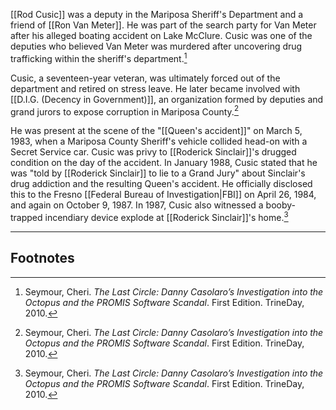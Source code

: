 [[Rod Cusic]] was a deputy in the Mariposa Sheriff's Department and a friend of [[Ron Van Meter]]. He was part of the search party for Van Meter after his alleged boating accident on Lake McClure. Cusic was one of the deputies who believed Van Meter was murdered after uncovering drug trafficking within the sheriff's department.[^1]

Cusic, a seventeen-year veteran, was ultimately forced out of the department and retired on stress leave. He later became involved with [[D.I.G. (Decency in Government)]], an organization formed by deputies and grand jurors to expose corruption in Mariposa County.[^1]

He was present at the scene of the "[[Queen's accident]]" on March 5, 1983, when a Mariposa County Sheriff's vehicle collided head-on with a Secret Service car. Cusic was privy to [[Roderick Sinclair]]'s drugged condition on the day of the accident. In January 1988, Cusic stated that he was "told by [[Roderick Sinclair]] to lie to a Grand Jury" about Sinclair's drug addiction and the resulting Queen's accident. He officially disclosed this to the Fresno [[Federal Bureau of Investigation|FBI]] on April 26, 1984, and again on October 9, 1987. In 1987, Cusic also witnessed a booby-trapped incendiary device explode at [[Roderick Sinclair]]'s home.[^1]

---
## Footnotes

[^1]: Seymour, Cheri. *The Last Circle: Danny Casolaro’s Investigation into the Octopus and the PROMIS Software Scandal*. First Edition. TrineDay, 2010.
